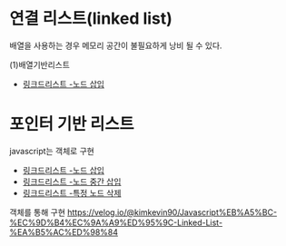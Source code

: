 # 연결 리스트(linked list)
배열을 사용하는 경우 메모리 공간이 불필요하게 낭비 될 수 있다.

(1)배열기반리스트
- [링크드리스트 -노드 삽입](https://replit.com/@gwiyeomgo/js-datastruct#addArray.js)


# 포인터 기반 리스트

javascript는 객체로 구현
- [링크드리스트 -노드 삽입](https://replit.com/@gwiyeomgo/js-datastruct#linkedListEx.js)
- [링크드리스트 -노드 중간 삽입](https://replit.com/@gwiyeomgo/js-datastruct#linkedListEx1.js)
- [링크드리스트 -특정 노드 삭제](https://replit.com/@gwiyeomgo/js-datastruct#linkedListEx2.js)

 객체를 통해 구현
 https://velog.io/@kimkevin90/Javascript%EB%A5%BC-%EC%9D%B4%EC%9A%A9%ED%95%9C-Linked-List-%EA%B5%AC%ED%98%84
